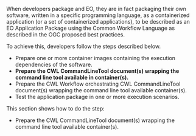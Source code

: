 When developers package and EO, they are in fact packaging their own software, written in a specific programming language, as a containerized application (or a set of containerized applications), to be described as an EO Application Package using the Common Workflow Language as described in the OGC proposed best practices.

To achieve this, developers follow the steps described below.

* Prepare one or more container images containing the execution dependencies of the software.
* **Prepare the CWL CommandLineTool document(s) wrapping the command line tool available in container(s).**
* Prepare the CWL Workflow orchestrating CWL CommandLineTool document(s) wrapping the command line tool available container(s).
* Test the application package in one or more execution scenarios.

This section shows how to do the step:

* Prepare the CWL CommandLineTool document(s) wrapping the command line tool available container(s).
